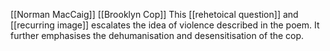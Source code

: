 [[Norman MacCaig]] [[Brooklyn Cop]]
This [[rehetoical question]] and [[recurring image]] escalates the idea of violence described in the poem. It further emphasises the dehumanisation and desensitisation of the cop.